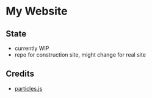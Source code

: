 # My Website

## State

- currently WIP
- repo for construction site, might change for real site

## Credits

- [particles.js](github.com/VincentGarreau/particles.js)
